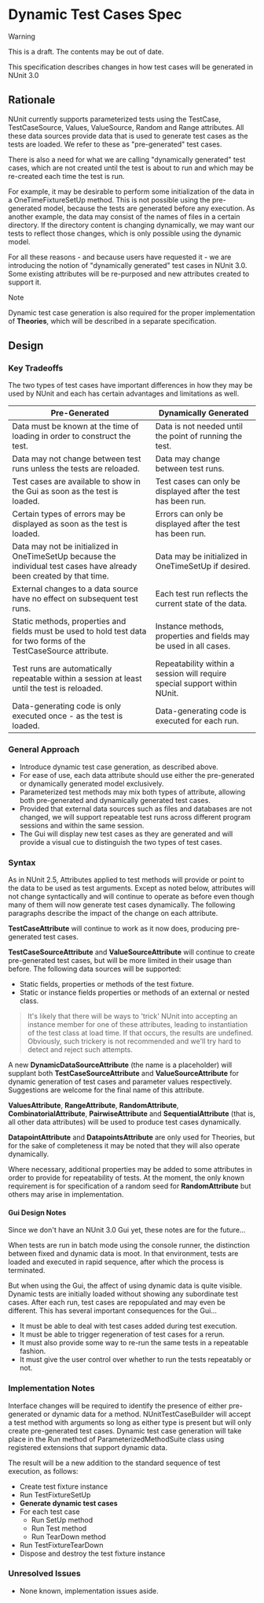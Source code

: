 # Dynamic Test Cases Spec

> [!WARNING]
> This is a draft. The contents may be out of date.

This specification describes changes in how test cases will be generated in NUnit 3.0

## Rationale

NUnit currently supports parameterized tests using the TestCase, TestCaseSource, Values, ValueSource, Random and Range
attributes. All these data sources provide data that is used to generate test cases as the tests are loaded. We refer to
these as "pre-generated" test cases.

There is also a need for what we are calling "dynamically generated" test cases, which are not created until the test is
about to run and which may be re-created each time the test is run.

For example, it may be desirable to perform some initialization of the data in a OneTimeFixtureSetUp method. This is not
possible using the pre-generated model, because the tests are generated before any execution. As another example, the
data may consist of the names of files in a certain directory. If the directory content is changing dynamically, we may
want our tests to reflect those changes, which is only possible using the dynamic model.

For all these reasons - and because users have requested it - we are introducing the notion of "dynamically generated"
test cases in NUnit 3.0. Some existing attributes will be re-purposed and new attributes created to support it.

> [!NOTE]
> Dynamic test case generation is also required for the proper implementation of **Theories**, which will be
> described in a separate specification.

## Design

### Key Tradeoffs

The two types of test cases have important differences in how they may be used by NUnit and each has certain advantages
and limitations as well.

|  Pre-Generated  |  Dynamically Generated  |
|-----------------|-------------------------|
| Data must be known at the time of loading in order to construct the test. | Data is not needed until the point of running the test. |
| Data may not change between test runs unless the tests are reloaded. | Data may change between test runs. |
| Test cases are available to show in the Gui as soon as the test is loaded. | Test cases can only be displayed after the test has been run. |
| Certain types of errors may be displayed as soon as the test is loaded. | Errors can only be displayed after the test has been run. |
| Data may not be initialized in OneTimeSetUp because the individual test cases have already been created by that time. | Data may be initialized in OneTimeSetUp if desired. |
| External changes to a data source have no effect on subsequent test runs. | Each test run reflects the current state of the data. |
| Static methods, properties and fields must be used to hold test data for two forms of the TestCaseSource attribute. | Instance methods, properties and fields may be used in all cases. |
| Test runs are automatically repeatable within a session at least until the test is reloaded. | Repeatability within a session will require special support within NUnit. |
| Data-generating code is only executed once - as the test is loaded. | Data-generating code is executed for each run. |

### General Approach

* Introduce dynamic test case generation, as described above.
* For ease of use, each data attribute should use either the pre-generated or dynamically generated model exclusively.
* Parameterized test methods may mix both types of attribute, allowing both pre-generated and dynamically generated test
  cases.
* Provided that external data sources such as files and databases are not changed, we will support repeatable test runs
  across different program sessions and within the same session.
* The Gui will display new test cases as they are generated and will provide a visual cue to distinguish the two types
  of test cases.

### Syntax

As in NUnit 2.5, Attributes applied to test methods will provide or point to the data to be used as test arguments.
Except as noted below, attributes will not change syntactically and will continue to operate as before even though many
of them will now generate test cases dynamically. The following paragraphs describe the impact of the change on each
attribute.

**TestCaseAttribute** will continue to work as it now does, producing pre-generated test cases.

**TestCaseSourceAttribute** and **ValueSourceAttribute** will continue to create pre-generated test cases, but will be
more limited in their usage than before. The following data sources will be supported:

* Static fields, properties or methods of the test fixture.
* Static or instance fields properties or methods of an external or nested class.

> It's likely that there will be ways to 'trick' NUnit into accepting an instance member for one of these attributes,
> leading to instantiation of the test class at load time. If that occurs, the results are undefined. Obviously, such
> trickery is not recommended and we'll try hard to detect and reject such attempts.

A new **DynamicDataSourceAttribute** (the name is a placeholder) will supplant both **TestCaseSourceAttribute** and
**ValueSourceAttribute** for dynamic generation of test cases and parameter values respectively. Suggestions are welcome
for the final name of this attribute.

**ValuesAttribute**, **RangeAttribute**, **RandomAttribute**, **CombinatorialAttribute**, **PairwiseAttribute** and
**SequentialAttribute** (that is, all other data attributes) will be used to produce test cases dynamically.

**DatapointAttribute** and **DatapointsAttribute** are only used for Theories, but for the sake of completeness it may
be noted that they will also operate dynamically.

Where necessary, additional properties may be added to some attributes in order to provide for repeatability of tests.
At the moment, the only known requirement is for specification of a random seed for **RandomAttribute** but others may
arise in implementation.

#### Gui Design Notes

Since we don't have an NUnit 3.0 Gui yet, these notes are for the future...

When tests are run in batch mode using the console runner, the distinction between fixed and dynamic data is moot. In
that environment, tests are loaded and executed in rapid sequence, after which the process is terminated.

But when using the Gui, the affect of using dynamic data is quite visible. Dynamic tests are initially loaded without
showing any subordinate test cases. After each run, test cases are repopulated and may even be different. This has
several important consequences for the Gui...

* It must be able to deal with test cases added during test execution.
* It must be able to trigger regeneration of test cases for a rerun.
* It must also provide some way to re-run the same tests in a repeatable fashion.
* It must give the user control over whether to run the tests repeatably or not.

### Implementation Notes

Interface changes will be required to identify the presence of either pre-generated or dynamic data for a method.
NUnitTestCaseBuilder will accept a test method with arguments so long as either type is present but will only create
pre-generated test cases. Dynamic test case generation will take place in the Run method of ParameterizedMethodSuite
class using registered extensions that support dynamic data.

The result will be a new addition to the standard sequence of test execution, as follows:

* Create test fixture instance
* Run TestFixtureSetUp
* **Generate dynamic test cases**
* For each test case
  * Run SetUp method
  * Run Test method
  * Run TearDown method
* Run TestFixtureTearDown
* Dispose and destroy the test fixture instance

### Unresolved Issues

* None known, implementation issues aside.

